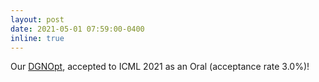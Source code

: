 ```yaml
---
layout: post
date: 2021-05-01 07:59:00-0400
inline: true
---
```


Our [DGNOpt](http://arxiv.org/abs/2105.03788), accepted to ICML 2021 as an Oral (acceptance rate 3.0%)!

